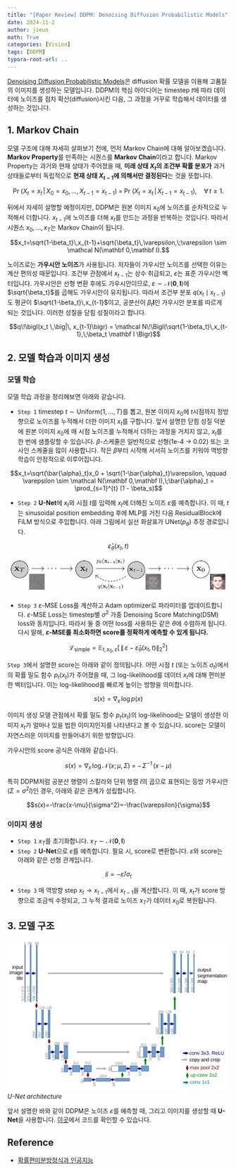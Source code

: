 ```yaml
---
title: "[Paper Review] DDPM: Denoising Diffusion Probabilistic Models"
date: 2024-11-2
author: jieun
math: True
categories: [Vision]
tags: [DDPM]
typora-root-url: ..
---
```


[Denoising Diffusion Probabilistic Models](https://arxiv.org/pdf/2006.11239)은 diffusion 확률 모델을 이용해 고품질의 이미지를 생성하는 모델입니다. DDPM의 핵심 아이디어는 timestep $t$에 따라 데이터에 노이즈를 점차 확산(diffusion)시킨 다음, 그 과정을 거꾸로 학습해서 데이터를 생성하는 것입니다.

## 1. Markov Chain

모델 구조에 대해 자세히 살펴보기 전에, 먼저 Markov Chain에 대해 알아보겠습니다. **Markov Property**를 만족하는 시퀀스를 **Markov Chain**이라고 합니다. Markov Property는 과거와 현재 상태가 주어졌을 때, **미래 상태 $X_t$의 조건부 확률 분포가** 과거 상태들로부터 독립적으로 **현재 상태 $X_{t-1}$에 의해서만 결정된다**는 것을 뜻합니다.

$$\Pr\!\bigl(X_t = x_t \,\big|\, X_0 = x_0,\dots,X_{t-1} = x_{t-1}\bigr)
\;=\;
\Pr\!\bigl(X_t = x_t \,\big|\, X_{t-1} = x_{t-1}\bigr)
,\quad\forall\,t\ge 1.$$

뒤에서 자세히 설명할 예정이지만, DDPM은 원본 이미지 $x_0$에 노이즈를 순차적으로 누적해서 더합니다. $x_{t-1}$에 노이즈를 더해 $x_t$를 만드는 과정을 반복하는 것입니다. 따라서 시퀀스 $x_0,..., x_T$는 Markov Chain이 됩니다.

$$x_t=\sqrt{1-\beta_t}\,x_{t-1}+\sqrt{\beta_t}\,\varepsilon,\;\varepsilon \sim \mathcal N(\mathbf 0,\mathbf I).$$

노이즈로는 **가우시안 노이즈**가 사용됩니다. 저자들이 가우시안 노이즈를 선택한 이유는 계산 편의성 때문입니다. 조건부 관점에서 $x_{t-1}$는 상수 취급되고, $\varepsilon$는 표준 가우시안 벡터입니다. 가우시안은 선형 변환 후에도 가우시안이므로, $\varepsilon \sim \mathcal N(\mathbf 0,\mathbf I)$에 $\sqrt{\beta_t}$를 곱해도 가우시안이 유지됩니다. 따라서 조건부 분포 $q(x_t \mid x_{t-1})$도 평균이 $\sqrt{1-\beta_t}\,x_{t-1}$이고, 공분산이 $\beta_t \mathbf I$인 가우시안 분포를 따르게 되는 것입니다. 이러한 성질을 닫힘 성질이라고 합니다.

$$q\!\bigl(x_t \,\big|\, x_{t-1}\bigr) = \mathcal N\!\Bigl(\sqrt{1-\beta_t}\,x_{t-1},\;\beta_t \mathbf I \Bigr)$$

## 2. 모델 학습과 이미지 생성

### 모델 학습

모델 학습 과정을 정리해보면 아래와 같습니다.

- `Step 1` timestep $t \sim \text{Uniform} \{ 1,\dots,T \}$를 뽑고, 원본 이미지 $x_0$에 $t$시점까지 정방향으로 노이즈를 누적해서 더한 이미지 $x_t$를 구합니다. 앞서 설명한 닫힘 성질 덕분에 원본 이미지 $x_0$에 매 시점 노이즈를 누적해서 더하는 과정을 거치지 않고,  $x_t$를 한 번에 샘플링할 수 있습니다. $\beta$-스케줄은 일반적으로 선형(1e-4 → 0.02) 또는 코사인 스케줄을 많이 사용합니다. 작은 $\beta$부터 시작해 서서히 노이즈를 키워야 역방향 학습이 안정적으로 이루어집니다.

$$x_t=\sqrt{\bar{\alpha}_t}x_0 + \sqrt{1-\bar{\alpha}_t}\varepsilon,
\qquad \varepsilon \sim \mathcal N(\mathbf 0,\mathbf I),\;\bar{\alpha}_t = \prod_{s=1}^{t} (1 - \beta_s)$$

- `Step 2` **U-Net**에 $x_t$와 시점 $t$를 입력해 $x_t$에 더해진 노이즈 $\varepsilon$를 예측합니다. 이 때, $t$는 sinusoidal position embedding 후에 MLP를 거친 다음 ResidualBlock에 FiLM 방식으로 주입합니다. 아래 그림에서 실선 화살표가 UNet($p_\theta$) 추정 경로입니다.

$$\hat\varepsilon_\theta(x_t,t)$$

![](/assets/img/diffusion/ddpm.png)

- `Step 3` $\varepsilon$-MSE Loss를 계산하고 Adam optimizer로 파라미터를 업데이트합니다. $\varepsilon$-MSE Loss는 timestep별 $\sigma^2$ 가중 Denoising Score Matching(DSM) loss와 동치입니다. 따라서 둘 중 어떤 loss를 사용하든 같은 $\theta$에 수렴하게 됩니다. 다시 말해, **$\varepsilon$-MSE를 최소화하면 score를 정확하게 예측할 수 있게 됩니다.**

$$\mathcal L_{\text{simple}}   = \mathbb E_{t,\,x_0,\,\varepsilon}     \bigl[        \,\bigl\|\,           \varepsilon \;-\;           \hat\varepsilon_{\theta}(x_t,\,t)        \bigr\|_2^2     \bigr]$$

`Step 3`에서 설명한 score는 아래와 같이 정의됩니다. 어떤 시점 $t$ (또는 노이즈 $\sigma_t$)에서의 확률 밀도 함수 $p_t(x_t)$가 주어졌을 때, 그 log-likelihood를 데이터 $x_t$에 대해 편미분한 벡터입니다. 이는 log-likelihood를 빠르게 높이는 방향을 의미합니다.

$$s(x)=\nabla_{x}\,\log p(x)$$

이미지 생성 모델 관점에서 확률 밀도 함수 $p_t(x_t)$의 log-likelihood는 모델이 생성한 이미지 $x_t$가 얼마나 있을 법한 이미지인지를 나타낸다고 볼 수 있습니다. score는 모델이 자연스러운 이미지를 만들어내기 위한 방향입니다. 

가우시안의 score 공식은 아래와 같습니다.

$$s(x)=\nabla_{x}\,\log \mathcal N\!\bigl(x;\,\mu,\Sigma\bigr)
   \;=\;
   -\,\Sigma^{-1}\,\bigl(x-\mu\bigr)$$

특히 DDPM처럼 공분산 행렬이 스칼라와 단위 행렬 $I$의 곱으로 표현되는 등방 가우시안($\Sigma=\sigma^2I$)인 경우, 아래와 같은 관계가 성립합니다.

$$s(x)=-\frac{x-\mu}{\sigma^2}=-\frac{\varepsilon}{\sigma}$$

### 이미지 생성

- `Step 1` $x_T$를 초기화합니다. $x_T \sim \mathcal N(\mathbf 0,\mathbf I)$
- `Step 2` **U-Net**으로 $\varepsilon$를 예측합니다. 필요 시, score로 변환합니다. $\varepsilon$와 score는 아래와 같은 선형 관계입니다.

$$\hat{s}=−\hat{\varepsilon}/\sigma_{t}$$

- `Step 3` 매 역방향 step $x_t \rightarrow x_{t-1}$에서 $x_{t-1}$을 계산합니다. 이 때, $x_t$가 score 방향으로 조금씩 수정되고, 그 누적 결과로 노이즈 $x_T$가 데이터 $x_0$로 복원됩니다. 

## 3. 모델 구조

![](/assets/img/diffusion/unet.png)
_U-Net architecture_

앞서 설명한 바와 같이 DDPM은 노이즈 $\varepsilon$를 예측할 때, 그리고 이미지를 생성할 때 **U-Net**을 사용합니다. [이곳](https://nn.labml.ai/diffusion/ddpm/unet.html)에서 코드를 확인할 수 있습니다. 

## Reference

- [확률편미분방정식과 인공지능](https://horizon.kias.re.kr/25133/)

